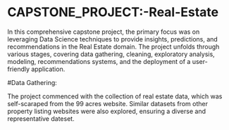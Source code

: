 # CAPSTONE_PROJECT:-Real-Estate

In this comprehensive capstone project, the primary focus was on leveraging Data Science techniques to provide insights, predictions, and recommendations in the Real Estate domain. The project unfolds through various stages, covering data gathering, cleaning, exploratory analysis, modeling, recommendations systems, and the deployment of a user- friendly application.

#Data Gathering:

The project commenced with the collection of real estate data, which was self-scaraped from the 99 acres website. Similar datasets from other property listing websites were also explored, ensuring a diverse and representative dateset.
